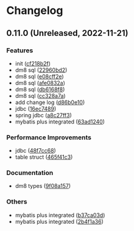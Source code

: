 # Changelog

## 0.11.0 (Unreleased, 2022-11-21)

### Features

- init ([cf218b2f]())
- dm8 sql ([22960bd2]())
- dm8 sql ([e08cff2e]())
- dm8 sql ([afe0832a]())
- dm8 sql ([db6168f8]())
- dm8 sql ([cc328a7a]())
- add change log ([d86b0e10]())
- jdbc ([16ec7489]())
- spring jdbc ([a8c27ff3]())
- mybatis plus integrated ([63ad1240]())


### Performance Improvements

- jdbc ([48f7cc68]())
- table struct ([465f41c3]())


### Documentation

- dm8 types ([9f08a157]())


### Others

- mybatis plus integrated ([b37ca03d]())
- mybatis plus integrated ([2b4f1a36]())

